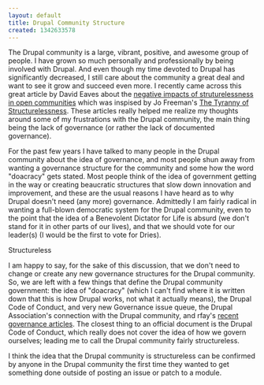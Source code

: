 ```yaml
---
layout: default
title: Drupal Community Structure
created: 1342633578
---
```

The Drupal community is a large, vibrant, positive, and awesome group of people.  I have grown so much personally and professionally by being involved with Drupal.  And even though my time devoted to Drupal has significantly decreased, I still care about the community a great deal and want to see it grow and succeed even more.  I recently came across this great article by David Eaves about the [negative impacts of struturelessness in open communities](http://eaves.ca/2009/07/06/structurelessness-feminism-and-open/) which was inspised by Jo Freeman's [The Tyranny of Structurelessness](http://flag.blackened.net/revolt/hist_texts/structurelessness.html).  These articles really helped me realize my thoughts around some of my frustrations with the Drupal community, the main thing being the lack of governance (or rather the lack of documented governance).

For the past few years I have talked to many people in the Drupal community about the idea of governance, and most people shun away from wanting a governance structure for the community and some how the word "doacracy" gets stated.  Most people think of the idea of government getting in the way or creating beaucratic structures that slow down innovation and improvement, and these are the usual reasons I have heard as to why Drupal doesn't need (any more) governance.  Admittedly I am fairly radical in wanting a full-blown democratic system for the Drupal community, even to the point that the idea of a Benevolent Dictator for Life is absurd (we don't stand for it in other parts of our lives), and that we should vote for our leader(s) (I would be the first to vote for Dries).  

Structureless

I am happy to say, for the sake of this discussion, that we don't need to change or create any new governance structures for the Drupal community.  So, we are left with a few things that define the Drupal community government: the idea of "doacracy" (which I can't find where it is written down that this is how Drupal works, not what it actually means), the Drupal Code of Conduct, and very new Governance issue queue, the Drupal Association's connection with the Drupal community, and rfay's [recent governance articles](http://randyfay.com/topics/governance).  The closest thing to an official document is the Drupal Code of Conduct, which really does not cover the idea of how we govern ourselves; leading me to call the Drupal community fairly structureless.

I think the idea that the Drupal community is structureless can be confirmed by anyone in the Drupal community the first time they wanted to get something done outside of posting an issue or patch to a module.
